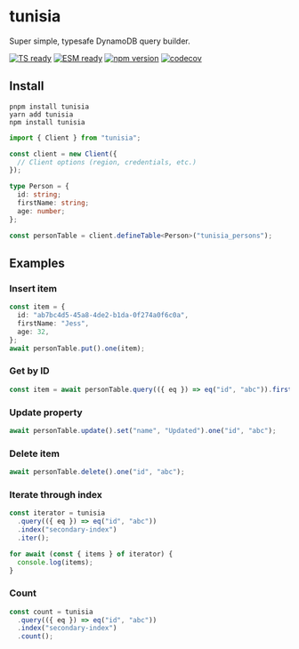 # tunisia

Super simple, typesafe DynamoDB query builder.

[![TS ready](https://img.shields.io/static/v1?label=&message=TS+ready&color=000000&logo=typescript)]()
[![ESM ready](https://img.shields.io/static/v1?label=&message=ESM+ready&color=%23000000&logo=javascript)]()
[![npm version](https://badge.fury.io/js/%40tunisia.svg)](https://badge.fury.io/js/%40tunisia)
[![codecov](https://codecov.io/gh/marvin-j97/tunisia/branch/main/graph/badge.svg?token=OTGE5ASU1O)](https://codecov.io/gh/marvin-j97/tunisia)

## Install

```
pnpm install tunisia
yarn add tunisia
npm install tunisia
```

```typescript
import { Client } from "tunisia";

const client = new Client({
  // Client options (region, credentials, etc.)
});

type Person = {
  id: string;
  firstName: string;
  age: number;
};

const personTable = client.defineTable<Person>("tunisia_persons");
```

## Examples

### Insert item

```typescript
const item = {
  id: "ab7bc4d5-45a8-4de2-b1da-0f274a0f6c0a",
  firstName: "Jess",
  age: 32,
};
await personTable.put().one(item);
```

### Get by ID

```typescript
const item = await personTable.query(({ eq }) => eq("id", "abc")).first();
```

### Update property

```typescript
await personTable.update().set("name", "Updated").one("id", "abc");
```

### Delete item

```typescript
await personTable.delete().one("id", "abc");
```

<!-- ### Transaction write

```typescript
await personTable.transactWrite().run([
  tunisia.insert(tableName).transaction({
    id: "abc",
    name: "Transaction write test",
  }),
  tunisia.delete(tableName).transaction("id", "another_id"),
]);
``` -->

### Iterate through index

```typescript
const iterator = tunisia
  .query(({ eq }) => eq("id", "abc"))
  .index("secondary-index")
  .iter();

for await (const { items } of iterator) {
  console.log(items);
}
```

### Count

```typescript
const count = tunisia
  .query(({ eq }) => eq("id", "abc"))
  .index("secondary-index")
  .count();
```
